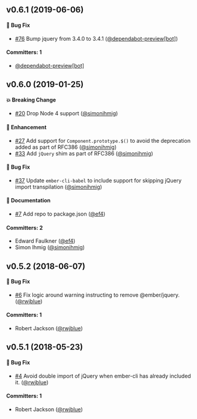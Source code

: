 ## v0.6.1 (2019-06-06)

#### :bug: Bug Fix
* [#76](https://github.com/emberjs/ember-jquery/pull/76) Bump jquery from 3.4.0 to 3.4.1 ([@dependabot-preview[bot]](https://github.com/apps/dependabot-preview))

#### Committers: 1
- [@dependabot-preview[bot]](https://github.com/apps/dependabot-preview)

## v0.6.0 (2019-01-25)

#### :boom: Breaking Change
* [#20](https://github.com/emberjs/ember-jquery/pull/20) Drop Node 4 support ([@simonihmig](https://github.com/simonihmig))

#### :rocket: Enhancement
* [#27](https://github.com/emberjs/ember-jquery/pull/27) Add support for `Component.prototype.$()` to avoid the deprecation added as part of RFC386 ([@simonihmig](https://github.com/simonihmig))
* [#33](https://github.com/emberjs/ember-jquery/pull/33) Add `jQuery` shim as part of RFC386 ([@simonihmig](https://github.com/simonihmig))

#### :bug: Bug Fix
* [#37](https://github.com/emberjs/ember-jquery/pull/37) Update `ember-cli-babel` to include support for skipping jQuery import transpilation ([@simonihmig](https://github.com/simonihmig))

#### :memo: Documentation
* [#7](https://github.com/emberjs/ember-jquery/pull/7) Add repo to package.json ([@ef4](https://github.com/ef4))

#### Committers: 2
- Edward Faulkner ([@ef4](https://github.com/ef4))
- Simon Ihmig ([@simonihmig](https://github.com/simonihmig))


## v0.5.2 (2018-06-07)

#### :bug: Bug Fix
* [#6](https://github.com/emberjs/ember-jquery/pull/6) Fix logic around warning instructing to remove @ember/jquery. ([@rwjblue](https://github.com/rwjblue))

#### Committers: 1
- Robert Jackson ([@rwjblue](https://github.com/rwjblue))


## v0.5.1 (2018-05-23)

#### :bug: Bug Fix
* [#4](https://github.com/emberjs/ember-jquery/pull/4) Avoid double import of jQuery when ember-cli has already included it. ([@rwjblue](https://github.com/rwjblue))

#### Committers: 1
- Robert Jackson ([@rwjblue](https://github.com/rwjblue))
